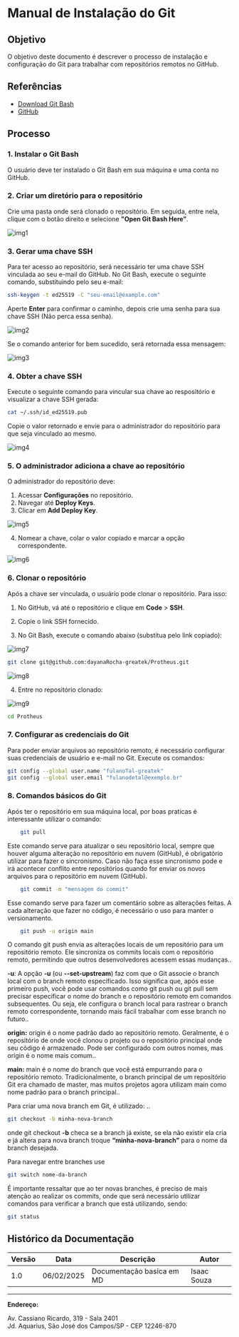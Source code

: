 # Manual de Instalação do Git

## Objetivo

O objetivo deste documento é descrever o processo de instalação e configuração do Git para trabalhar com repositórios remotos no GitHub.

## Referências

- [Download Git Bash](https://git-scm.com/downloads)
- [GitHub](https://github.com)

## Processo

### 1. Instalar o Git Bash

O usuário deve ter instalado o Git Bash em sua máquina e uma conta no GitHub.

### 2. Criar um diretório para o repositório

Crie uma pasta onde será clonado o repositório. Em seguida, entre nela, clique com o botão direito e selecione **"Open Git Bash Here"**.

![img1](assets/img1.png)

### 3. Gerar uma chave SSH

Para ter acesso ao repositório, será necessário ter uma chave SSH vinculada ao seu e-mail do GitHub. No Git Bash, execute o seguinte comando, substituindo pelo seu e-mail:

```bash
ssh-keygen -t ed25519 -C "seu-email@example.com"
```

Aperte **Enter** para confirmar o caminho, depois crie uma senha para sua chave SSH (Não perca essa senha).

![img2](assets/img2.png)

Se o comando anterior for bem sucedido, será retornada essa mensagem: 

![img3](assets/img3.png)

### 4. Obter a chave SSH

Execute o seguinte comando para vincular sua chave ao respositório e visualizar a chave SSH gerada:

```bash
cat ~/.ssh/id_ed25519.pub
```

Copie o valor retornado e envie para o administrador do repositório para que seja vinculado ao mesmo.

![img4](assets/img4.png)

### 5. O administrador adiciona a chave ao repositório

O administrador do repositório deve:

1. Acessar **Configurações** no repositório.
2. Navegar até **Deploy Keys**.
3. Clicar em **Add Deploy Key**.

![img5](assets/img5.png)

4. Nomear a chave, colar o valor copiado e marcar a opção correspondente.

![img6](assets/img6.png)

### 6. Clonar o repositório

Após a chave ser vinculada, o usuário pode clonar o repositório. Para isso:

1. No GitHub, vá até o repositório e clique em **Code** > **SSH**.
2. Copie o link SSH fornecido.


3. No Git Bash, execute o comando abaixo (substitua pelo link copiado):

![img7](assets/img7.png)

```bash
git clone git@github.com:dayanaRocha-greatek/Protheus.git
```

![img8](assets/img8.png)

4. Entre no repositório clonado:

![img9](assets/img9.png)

```bash
cd Protheus
```

### 7. Configurar as credenciais do Git

Para poder enviar arquivos ao repositório remoto, é necessário configurar suas credenciais de usuário e e-mail no Git. Execute os comandos:

```bash
git config --global user.name "fulanoTal-greatek"
git config --global user.email "fulanodetal@exemplo.br"
```

### 8. Comandos básicos do Git

Após ter o repositório em sua máquina local, por boas praticas é interessante utilizar o comando:

```bash
    git pull

```

Este comando serve para atualizar o seu repositório local, sempre que houver alguma alteração no repositório em nuvem (GitHub), é obrigatório utilizar para fazer o sincronismo. Caso não faça esse sincronismo pode e irá acontecer conflito entre repositórios quando for enviar os novos arquivos para o repositório em nuvem (GitHub).

```bash
    git commit -m "mensagem do commit"
```

Esse comando serve para fazer um comentário sobre as alterações feitas. A cada alteração que fazer no código, é necessário o uso para manter o versionamento.


```bash
    git push -u origin main
```

O comando git push envia as alterações locais de um repositório para um repositório remoto. Ele sincroniza os commits locais com o repositório remoto, permitindo que outros desenvolvedores acessem essas mudanças..

**-u**: A opção **-u** (ou **--set-upstream**) faz com que o Git associe o branch local com o branch remoto especificado. Isso significa que, após esse primeiro push, você pode usar comandos como git push ou git pull sem precisar especificar o nome do branch e o repositório remoto em comandos subsequentes. Ou seja, ele configura o branch local para rastrear o branch remoto correspondente, tornando mais fácil trabalhar com esse branch no futuro..

**origin:** origin é o nome padrão dado ao repositório remoto. Geralmente, é o repositório de onde você clonou o projeto ou o repositório principal onde seu código é armazenado. Pode ser configurado com outros nomes, mas origin é o nome mais comum..

**main:** main é o nome do branch que você está empurrando para o repositório remoto. Tradicionalmente, o branch principal de um repositório Git era chamado de master, mas muitos projetos agora utilizam main como nome padrão para o branch principal..

Para criar uma nova branch em Git, é utilizado: ..

```bash
git checkout -b minha-nova-branch

```

onde git checkout **-b** checa se a branch já existe, se ela não existir ela cria e já altera para nova branch troque **“minha-nova-branch”** para o nome da branch desejada.

Para navegar entre branches use

```bash
git switch nome-da-branch

```

É importante ressaltar que ao ter novas branches, é preciso de mais atenção ao realizar os commits, onde que será necessário utilizar comandos para verificar a branch que está utilizando, sendo:

```bash
git status
```


## Histórico da Documentação

| Versão |   Data   |        Descrição        |       Autor      |
|--------|----------|-------------------------|------------------|
|  1.0   |06/02/2025|Documentação basica em MD|Isaac Souza       |

---




**Endereço:**

Av. Cassiano Ricardo, 319 - Sala 2401  
Jd. Aquarius, São José dos Campos/SP - CEP 12246-870
